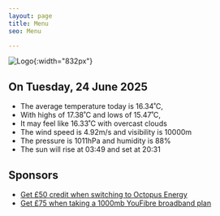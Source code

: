 ```yaml
---
layout: page
title: Menu
seo: Menu

---
```


![Logo](/images/logo.jpg){:width="832px"}

<!-- weather_marker starts -->
## On Tuesday, 24 June 2025

- The average temperature today is 16.34˚C,
- With highs of 17.38˚C and lows of 15.47˚C,
- It may feel like 16.33˚C with overcast clouds
- The wind speed is 4.92m/s and visibility is 10000m
- The pressure is 1011hPa and humidity is 88%
- The sun will rise at 03:49 and set at 20:31

<!-- weather_marker ends -->

## Sponsors

- [Get £50 credit when switching to Octopus Energy](https://bit.ly/3oD1nnS)
- [Get £75 when taking a 1000mb YouFibre broadband plan](https://aklam.io/91zWhU?)
